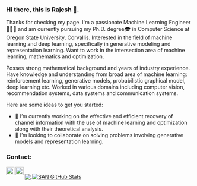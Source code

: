 ### Hi there, this is Rajesh 👋.
Thanks for checking my page. I'm a passionate Machine Learning Engineer 👨🏻‍💻 and am currently pursuing my Ph.D. degree🎓 in Computer Science at Oregon State University, Corvallis.
Interested in the field of machine learning and deep learning, specifically in generative modeling and representation learning. Want to work in the intersection area of machine learning, mathematics and optimization.

Posses strong mathematical background and years of industry experience. Have knowledge and understanding from broad area of machine learning: reinforcement learning, generative models, probabilistic graphical model, deep learning etc.  Worked in various domains including computer vision, recommendation systems, data systems and communication systems.



Here are some ideas to get you started:

- 🔭 I’m currently working on the effective and efficient recovery of channel information with the use of machine learning and optimization along with their theoretical analysis.
- 👯 I’m looking to collaborate on solving problems involving generative models and representation learning.

### Contact:
[<img align="left" alt="rajeshshrestha | LinkedIn" width="22px" src="https://upload.wikimedia.org/wikipedia/commons/thumb/7/7e/Gmail_icon_%282020%29.svg/2880px-Gmail_icon_%282020%29.svg.png" />][gmail]
[<img align="left" alt="rajeshshrestha | LinkedIn" width="22px" src="https://upload.wikimedia.org/wikipedia/commons/thumb/c/c9/Linkedin.svg/1200px-Linkedin.svg.png" />][linkedin]
  
<br />
  
[linkedin]: https://www.linkedin.com/in/rajesh-shrestha-434999152/
[gmail]: rajesh.45npt@gmail.com

<a href="https://github.com/rajeshshrestha/rajeshshrestha/">
  <img align="center" src="https://github-readme-stats.vercel.app/api/top-langs/?username=rajeshshrestha&hide=java,html&title_color=000000&text_color=000000" />
</a>

<a href="https://github.com/rajeshshrestha/rajeshshrestha/">
  <img align="center" src="https://github-readme-stats.vercel.app/api?username=rajeshshrestha&show_icons=true&line_height=27&count_private=true&title_color=000000&text_color=000000&icon_color=FAC051" alt="SAN GitHub Stats" />
</a>

